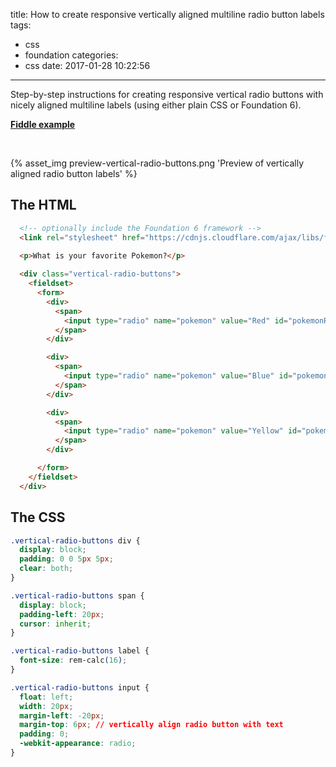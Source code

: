 title: How to create responsive vertically aligned multiline radio button labels
tags:
  - css
  - foundation
categories:
  - css
date: 2017-01-28 10:22:56
---

Step-by-step instructions for creating responsive vertical radio buttons with nicely
aligned  multiline labels (using either plain CSS or Foundation 6).

<strong>[Fiddle example](https://jsfiddle.net/bravo_kernel/wuxysegc/)</strong>

<br />

{% asset_img preview-vertical-radio-buttons.png 'Preview of vertically aligned radio button labels' %}


## The HTML
 

```html
  <!-- optionally include the Foundation 6 framework -->
  <link rel="stylesheet" href="https://cdnjs.cloudflare.com/ajax/libs/foundation/6.3.0/css/foundation.min.css" />

  <p>What is your favorite Pokemon?</p>
  
  <div class="vertical-radio-buttons">
    <fieldset>
      <form>
        <div>
          <span>
            <input type="radio" name="pokemon" value="Red" id="pokemonRed" required><label for="pokemonRed">Pokemon Red</label>
          </span>
        </div>

        <div>
          <span>
            <input type="radio" name="pokemon" value="Blue" id="pokemonBlue" required><label for="pokemonBlue">Multiline Pokemon Blue. Multiline Pokemon Blue. Multiline Pokemon Blue. Multiline Pokemon Blue. Multiline Pokemon Blue. </label>
          </span>
        </div>

        <div>
          <span>
            <input type="radio" name="pokemon" value="Yellow" id="pokemonYellow" required><label for="pokemonYellow">Pokemon Yellow</label>
          </span>
        </div>

      </form>
    </fieldset>
  </div>
```

## The CSS

```css
.vertical-radio-buttons div {
  display: block;
  padding: 0 0 5px 5px;
  clear: both;
}

.vertical-radio-buttons span {
  display: block;
  padding-left: 20px;
  cursor: inherit;
}

.vertical-radio-buttons label {
  font-size: rem-calc(16);
}

.vertical-radio-buttons input {
  float: left;
  width: 20px;
  margin-left: -20px;
  margin-top: 6px; // vertically align radio button with text
  padding: 0;
  -webkit-appearance: radio;
}
```



